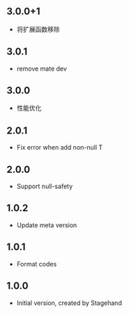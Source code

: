 ## 3.0.0+1

* 将扩展函数移除

## 3.0.1

* remove mate dev

## 3.0.0

* 性能优化

## 2.0.1

* Fix error when add non-null T

## 2.0.0

* Support null-safety

## 1.0.2

* Update meta version

## 1.0.1

* Format codes

## 1.0.0

* Initial version, created by Stagehand
